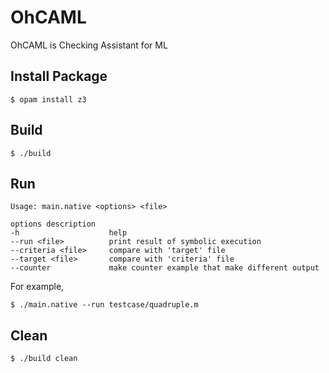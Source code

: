 # OhCAML

OhCAML is Checking Assistant for ML

## Install Package
```
$ opam install z3
```

## Build
```
$ ./build
```

## Run
```
Usage: main.native <options> <file>

options description
-h                    help
--run <file>          print result of symbolic execution
--criteria <file>     compare with 'target' file
--target <file>       compare with 'criteria' file
--counter             make counter example that make different output
```
For example,
```
$ ./main.native --run testcase/quadruple.m
```

## Clean
```
$ ./build clean
```

